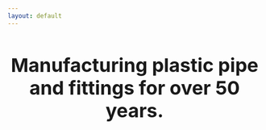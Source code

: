 ```yaml
---
layout: default
---
```


<header class="section-header">
  <div class="rte rte--header" style="font-size: 25px; text-align: center">
    <h2>Manufacturing plastic pipe and fittings for over 50 years.</h2>
  </div>
</header>
